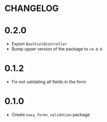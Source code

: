 # CHANGELOG

# 0.2.0

- Export `BoolFieldController`
- Bump upper version of the package to `<4.0.0`

# 0.1.2

- Fix not validating all fields in the form

# 0.1.0

- Create `easy_forms_validation` package
